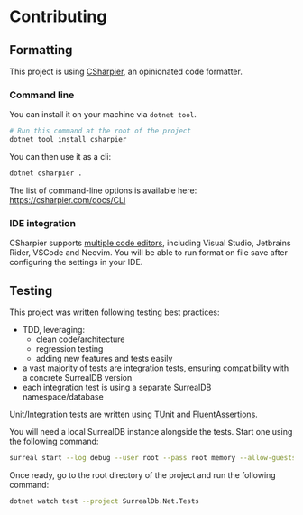 # Contributing

## Formatting

This project is using [CSharpier](https://csharpier.com/), an opinionated code formatter.

### Command line

You can install it on your machine via `dotnet tool`.

```sh
# Run this command at the root of the project
dotnet tool install csharpier
```

You can then use it as a cli:

```sh
dotnet csharpier .
```

The list of command-line options is available here: https://csharpier.com/docs/CLI

### IDE integration

CSharpier supports [multiple code editors](https://csharpier.com/docs/Editors), including Visual Studio, Jetbrains Rider, VSCode and Neovim. You will be able to run format on file save after configuring the settings in your IDE. 

## Testing

This project was written following testing best practices:

- TDD, leveraging:
  - clean code/architecture
  - regression testing
  - adding new features and tests easily
- a vast majority of tests are integration tests, ensuring compatibility with a concrete SurrealDB version
- each integration test is using a separate SurrealDB namespace/database

Unit/Integration tests are written using [TUnit](https://thomhurst.github.io/TUnit/) and [FluentAssertions](https://fluentassertions.com/).

You will need a local SurrealDB instance alongside the tests. Start one using the following command:

```sh
surreal start --log debug --user root --pass root memory --allow-guests
```

Once ready, go to the root directory of the project and run the following command:

```sh
dotnet watch test --project SurrealDb.Net.Tests
```

